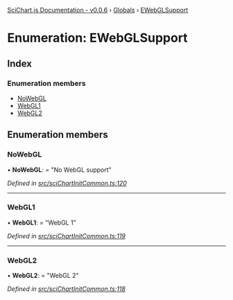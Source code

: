 [SciChart.js Documentation - v0.0.6](../README.md) › [Globals](../globals.md) › [EWebGLSupport](ewebglsupport.md)

# Enumeration: EWebGLSupport

## Index

### Enumeration members

* [NoWebGL](ewebglsupport.md#nowebgl)
* [WebGL1](ewebglsupport.md#webgl1)
* [WebGL2](ewebglsupport.md#webgl2)

## Enumeration members

###  NoWebGL

• **NoWebGL**: = "No WebGL support"

*Defined in [src/sciChartInitCommon.ts:120](https://github.com/ABTSoftware/SciChart.Dev/blob/46671d21ce/Web/src/SciChart/src/sciChartInitCommon.ts#L120)*

___

###  WebGL1

• **WebGL1**: = "WebGL 1"

*Defined in [src/sciChartInitCommon.ts:119](https://github.com/ABTSoftware/SciChart.Dev/blob/46671d21ce/Web/src/SciChart/src/sciChartInitCommon.ts#L119)*

___

###  WebGL2

• **WebGL2**: = "WebGL 2"

*Defined in [src/sciChartInitCommon.ts:118](https://github.com/ABTSoftware/SciChart.Dev/blob/46671d21ce/Web/src/SciChart/src/sciChartInitCommon.ts#L118)*
